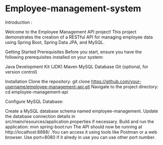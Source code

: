 # Employee-management-system

Introduction :

Welcome to the Employee Management API project! This project demonstrates the creation of a RESTful API for managing employee data using Spring Boot, Spring Data JPA, and MySQL.

Getting Started
Prerequisites
Before you start, ensure you have the following prerequisites installed on your system:

Java Development Kit (JDK)
Maven
MySQL Database
Git (optional, for version control)

Installation
Clone the repository:
git clone https://github.com/your-username/employee-management-api.git
Navigate to the project directory: cd employee-management-api

Configure MySQL Database:

Create a MySQL database schema named employee-management.
Update the database connection details in src/main/resources/application.properties if necessary.
Build and run the application: mvn spring-boot:run The API should now be running at http://localhost:8888/ .You can access it using tools like Postman or a web browser. Use port=8080 if it alredy in use you can use other port number.
